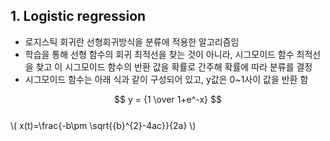 ## 1. Logistic regression 
- 로지스틱 회귀란 선형회귀방식을 분류에 적용한 알고리즘임 
- 학습을 통해 선형 함수의 회귀 최적선을 찾는 것이 아니라, 시그모이드 함수 최적선을 찾고 이 시그모이드 함수의 반환 값을 확률로 간주해 확률에 따라 분류를 결정 
- 시그모이드 함수는 아래 식과 같이 구성되어 있고, y값은 0~1사이 값을 반환 함   

$$ y = {1 \over 1+e^-x} $$  
\\( x(t)=\frac{-b\pm \sqrt{{b}^{2}-4ac}}{2a} \\)
